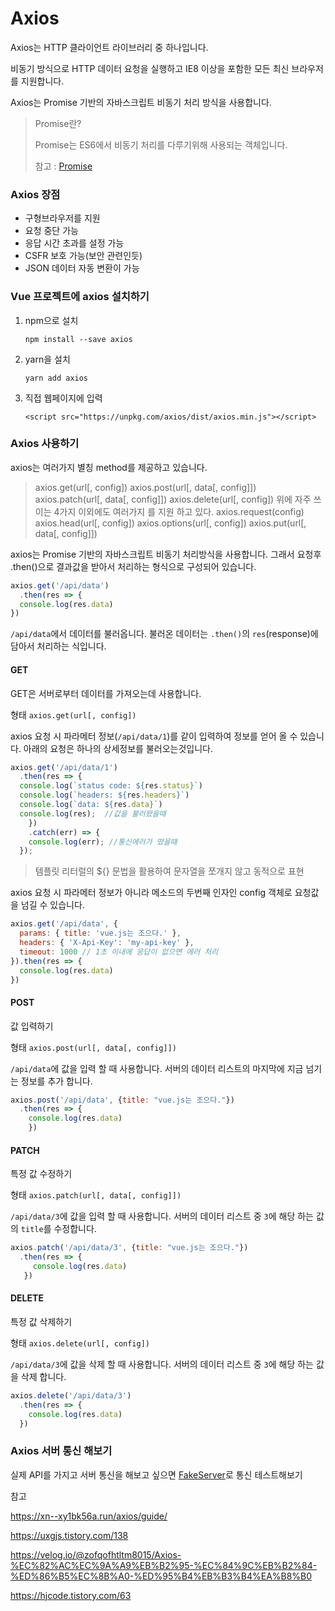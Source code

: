 # Axios

Axios는 HTTP 클라이언트 라이브러리 중 하나입니다.

비동기 방식으로 HTTP 데이터 요청을 실행하고 IE8 이상을 포함한 모든 최신 브라우저를 지원합니다.

Axios는 Promise 기반의 자바스크립트 비동기 처리 방식을 사용합니다.

> Promise란?
>
> Promise는 ES6에서 비동기 처리를 다루기위해 사용되는 객체입니다.
>
> 참고 : [Promise](https://github.com/jewdri-kim/javascriptStudy/tree/master/async/promise)

### Axios 장점

- 구형브라우저를 지원
- 요청 중단 가능
- 응답 시간 초과를 설정 가능
- CSFR 보호 가능(보안 관련인듯)
- JSON 데이터 자동 변환이 가능

### Vue 프로젝트에 axios 설치하기

1. npm으로 설치

   `npm install --save axios`

2. yarn을 설치

   `yarn add axios`

3. 직접 웹페이지에 입력

   `<script src="https://unpkg.com/axios/dist/axios.min.js"></script>`

### Axios 사용하기

axios는 여러가지 별칭 method를 제공하고 있습니다.

> axios.get(url[, config])
> axios.post(url[, data[, config]])
> axios.patch(url[, data[, config]])
> axios.delete(url[, config])
> 위에 자주 쓰이는 4가지 이외에도 여러가지 를 지원 하고 있다.
> axios.request(config)
> axios.head(url[, config])
> axios.options(url[, config])
> axios.put(url[, data[, config]])

axios는 Promise 기반의 자바스크립트 비동기 처리방식을 사용합니다. 그래서 요청후 .then()으로 결과값을 받아서 처리하는 형식으로 구성되어 있습니다.

```javascript
axios.get('/api/data')
  .then(res => { 
  console.log(res.data) 
})
```

`/api/data`에서 데이터를 불러옵니다. 불러온 데이터는 `.then()`의 `res`(response)에 담아서 처리하는 식입니다.

#### GET

GET은 서버로부터 데이터를 가져오는데 사용합니다.

형태  `axios.get(url[, config])`

axios 요청 시 파라메터 정보(`/api/data/1`)를 같이 입력하여 정보를 얻어 올 수 있습니다. 아래의 요청은 하나의 상세정보를 불러오는것입니다.

```javascript
axios.get('/api/data/1')
  .then(res => { 
  console.log(`status code: ${res.status}`)
  console.log(`headers: ${res.headers}`) 
  console.log(`data: ${res.data}`) 
  console.log(res);  //값을 불러왔을때
	})
	.catch(err) => {
    console.log(err); //통신에러가 떴을때
  });
```

> 템플릿 리터럴의 ${} 문법을 활용하여 문자열을 쪼개지 않고 동적으로 표현

axios 요청 시 파라메터 정보가 아니라 메소드의 두번째 인자인 config 객체로 요청값을 넘길 수 있습니다.

```javascript
axios.get('/api/data', { 
  params: { title: 'vue.js는 조으다.' }, 
  headers: { 'X-Api-Key': 'my-api-key' }, 
  timeout: 1000 // 1초 이내에 응답이 없으면 에러 처리 
}).then(res => { 
  console.log(res.data) 
})
```

#### POST

값 입력하기

형태 `axios.post(url[, data[, config]])`

`/api/data`에 값을 입력 할 때 사용합니다. 서버의 데이터 리스트의 마지막에 지금 넘기는 정보를 추가 합니다.

```javascript
axios.post('/api/data', {title: "vue.js는 조으다."}) 
  .then(res => { 
  	console.log(res.data) 
	})
```

#### PATCH

특정 값 수정하기

형태 `axios.patch(url[, data[, config]])`

`/api/data/3`에 값을 입력 할 때 사용합니다. 서버의 데이터 리스트 중 `3`에 해당 하는 값의 `title`를 수정합니다.

```javascript
axios.patch('/api/data/3', {title: "vue.js는 조으다."}) 
  .then(res => { 
     console.log(res.data) 
   })
```

#### DELETE

특정 값 삭제하기

형태 `axios.delete(url[, config])`

`/api/data/3`에 값을 삭제 할 때 사용합니다.
서버의 데이터 리스트 중 `3`에 해당 하는 값을 삭제 합니다.

```javascript
axios.delete('/api/data/3')
  .then(res => {
    console.log(res.data)
  })
```

### Axios 서버 통신 해보기

실제 API를 가지고 서버 통신을 해보고 싶으면 [FakeServer](https://reqres.in/)로 통신 테스트해보기



참고

https://xn--xy1bk56a.run/axios/guide/

https://uxgjs.tistory.com/138

https://velog.io/@zofqofhtltm8015/Axios-%EC%82%AC%EC%9A%A9%EB%B2%95-%EC%84%9C%EB%B2%84-%ED%86%B5%EC%8B%A0-%ED%95%B4%EB%B3%B4%EA%B8%B0

https://hjcode.tistory.com/63

